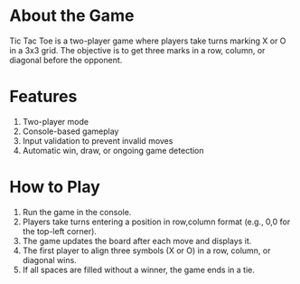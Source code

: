 
# About the Game
Tic Tac Toe is a two-player game where players take turns marking X or O in a 3x3 grid. The objective is to get three marks in a row, column, or diagonal before the opponent.

# Features
1. Two-player mode
2. Console-based gameplay
3. Input validation to prevent invalid moves
4. Automatic win, draw, or ongoing game detection

# How to Play
1. Run the game in the console.
2. Players take turns entering a position in row,column format (e.g., 0,0 for the top-left corner).
3. The game updates the board after each move and displays it.
4. The first player to align three symbols (X or O) in a row, column, or diagonal wins.
5. If all spaces are filled without a winner, the game ends in a tie.

